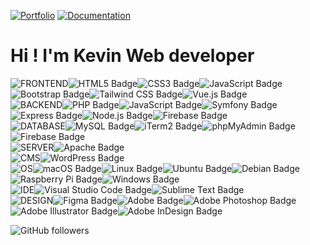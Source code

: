 [![Portfolio](https://img.shields.io/badge/Portfolio-%23000000.svg?style=for-the-badge&logo=vue.js)](https://www.kevindb.dev/)
[![Documentation](https://img.shields.io/badge/Documentation-%23000000.svg?style=for-the-badge&logo=astro&logoColor=#BC52EE)](https://kevindebenedetti.github.io/documentation/)

# Hi ! I'm Kevin Web developer

![FRONTEND](https://img.shields.io/badge/-FRONTEND-474947?style=flat-square)![HTML5 Badge](https://img.shields.io/badge/HTML5-E34F26?logo=html5&logoColor=fff&style=flat-square)![CSS3 Badge](https://img.shields.io/badge/CSS3-1572B6?logo=css3&logoColor=fff&style=flat-square)![JavaScript Badge](https://img.shields.io/badge/JavaScript-F7DF1E?logo=javascript&logoColor=000&style=flat-square)![Bootstrap Badge](https://img.shields.io/badge/Bootstrap-7952B3?logo=bootstrap&logoColor=fff&style=flat-square)![Tailwind CSS Badge](https://img.shields.io/badge/Tailwind%20CSS-06B6D4?logo=tailwindcss&logoColor=fff&style=flat-square)![Vue.js Badge](https://img.shields.io/badge/Vue.js-4FC08D?logo=vuedotjs&logoColor=fff&style=flat-square) <br>
![BACKEND](https://img.shields.io/badge/-BACKEND-474947?style=flat-square)![PHP Badge](https://img.shields.io/badge/PHP-777BB4?logo=php&logoColor=fff&style=flat-square)![JavaScript Badge](https://img.shields.io/badge/JavaScript-F7DF1E?logo=javascript&logoColor=000&style=flat-square)![Symfony Badge](https://img.shields.io/badge/Symfony-000?logo=symfony&logoColor=fff&style=flat-square)![Express Badge](https://img.shields.io/badge/Express-000?logo=express&logoColor=fff&style=flat-square)![Node.js Badge](https://img.shields.io/badge/Node.js-393?logo=nodedotjs&logoColor=fff&style=flat-square)![Firebase Badge](https://img.shields.io/badge/Firebase-FFCA28?logo=firebase&logoColor=000&style=flat-square) <br>
![DATABASE](https://img.shields.io/badge/-DATABASE-474947?style=flat-square)![MySQL Badge](https://img.shields.io/badge/MySQL-4479A1?logo=mysql&logoColor=fff&style=flat-square)![iTerm2 Badge](https://img.shields.io/badge/iTerm2-000?logo=iterm2&logoColor=fff&style=flat-square)![phpMyAdmin Badge](https://img.shields.io/badge/phpMyAdmin-6C78AF?logo=phpmyadmin&logoColor=fff&style=flat-square)![Firebase Badge](https://img.shields.io/badge/Firebase-FFCA28?logo=firebase&logoColor=000&style=flat-square) <br>
![SERVER](https://img.shields.io/badge/-SERVER-474947?style=flat-square)![Apache Badge](https://img.shields.io/badge/Apache-D22128?logo=apache&logoColor=fff&style=flat-square) <br>
![CMS](https://img.shields.io/badge/-CMS-474947?style=flat-square)![WordPress Badge](https://img.shields.io/badge/WordPress-21759B?logo=wordpress&logoColor=fff&style=flat-square) <br>
![OS](https://img.shields.io/badge/-OS-474947?style=flat-square)![macOS Badge](https://img.shields.io/badge/macOS-000?logo=macos&logoColor=fff&style=flat-square)![Linux Badge](https://img.shields.io/badge/Linux-FCC624?logo=linux&logoColor=000&style=flat-square)![Ubuntu Badge](https://img.shields.io/badge/Ubuntu-E95420?logo=ubuntu&logoColor=fff&style=flat-square)![Debian Badge](https://img.shields.io/badge/Debian-A81D33?logo=debian&logoColor=fff&style=flat-square) ![Raspberry Pi Badge](https://img.shields.io/badge/Raspberry%20Pi-A22846?logo=raspberrypi&logoColor=fff&style=flat-square)![Windows Badge](https://img.shields.io/badge/Windows-0078D6?logo=windows&logoColor=fff&style=flat-square) <br>
![IDE](https://img.shields.io/badge/-IDE-474947?style=flat-square)![Visual Studio Code Badge](https://img.shields.io/badge/Visual%20Studio%20Code-007ACC?logo=visualstudiocode&logoColor=fff&style=flat-square)![Sublime Text Badge](https://img.shields.io/badge/Sublime%20Text-FF9800?logo=sublimetext&logoColor=fff&style=flat-square) <br>
![DESIGN](https://img.shields.io/badge/-DESIGN-474947?style=flat-square)![Figma Badge](https://img.shields.io/badge/Figma-F24E1E?logo=figma&logoColor=fff&style=flat-square)![Adobe Badge](https://img.shields.io/badge/Adobe-F00?logo=adobe&logoColor=fff&style=flat-square)![Adobe Photoshop Badge](https://img.shields.io/badge/Adobe%20Photoshop-31A8FF?logo=adobephotoshop&logoColor=fff&style=flat-square)![Adobe Illustrator Badge](https://img.shields.io/badge/Adobe%20Illustrator-FF9A00?logo=adobeillustrator&logoColor=fff&style=flat-square)![Adobe InDesign Badge](https://img.shields.io/badge/Adobe%20InDesign-F36?logo=adobeindesign&logoColor=fff&style=flat-square)

![GitHub followers](https://img.shields.io/github/followers/KevinDeBenedetti)
